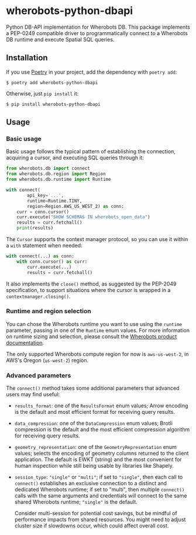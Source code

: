 # wherobots-python-dbapi

Python DB-API implementation for Wherobots DB. This package implements a
PEP-0249 compatible driver to programmatically connect to a Wherobots DB
runtime and execute Spatial SQL queries.

## Installation

If you use [Poetry](https://python-poetry.org) in your project, add the
dependency with `poetry add`:

```
$ poetry add wherobots-python-dbapi
```

Otherwise, just `pip install` it:

```
$ pip install wherobots-python-dbapi
```

## Usage

### Basic usage

Basic usage follows the typical pattern of establishing the connection,
acquiring a cursor, and executing SQL queries through it:

```python
from wherobots.db import connect
from wherobots.db.region import Region
from wherobots.db.runtime import Runtime

with connect(
        api_key='...',
        runtime=Runtime.TINY,
        region=Region.AWS_US_WEST_2) as conn:
    curr = conn.cursor()
    curr.execute("SHOW SCHEMAS IN wherobots_open_data")
    results = curr.fetchall()
    print(results)
```

The `Cursor` supports the context manager protocol, so you can use it
within a `with` statement when needed:

```python
with connect(...) as conn:
    with conn.cursor() as curr:
        curr.execute(...)
        results = curr.fetchall()
```

It also implements the `close()` method, as suggested by the PEP-2049
specification, to support situations where the cursor is wrapped in a
`contextmanager.closing()`.

### Runtime and region selection

You can chose the Wherobots runtime you want to use using the `runtime`
parameter, passing in one of the `Runtime` enum values. For more
information on runtime sizing and selection, please consult the
[Wherobots product documentation](https://docs.wherobots.com).

The only supported Wherobots compute region for now is `aws-us-west-2`,
in AWS's Oregon (`us-west-2`) region.

### Advanced parameters

The `connect()` method takes some additional parameters that advanced
users may find useful:

* `results_format`: one of the `ResultsFormat` enum values;
    Arrow encoding is the default and most efficient format for
    receiving query results.
* `data_compression`: one of the `DataCompression` enum values; Brotli
    compression is the default and the most efficient compression
    algorithm for receiving query results.
* `geometry_representation`: one of the `GeometryRepresentation` enum
    values; selects the encoding of geometry columns returned to the
    client application. The default is EWKT (string) and the most
    convenient for human inspection while still being usable by
    libraries like Shapely.
* `session_type`: `"single"` or `"multi"`; if set to `"single"`, then each call
    to `connect()` establishes an exclusive connection to a distinct and dedicated
    Wherobots runtime; if set to "multi", then multiple `connect()` calls with the
    same arguments and credentials will connect to the same shared Wherobots runtime;
    `"single"` is the default.

    Consider multi-session for potential cost savings, but be mindful of
    performance impacts from shared resources. You might need to adjust
    cluster size if slowdowns occur, which could affect overall cost.
